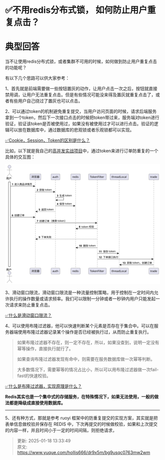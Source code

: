 # ✅不用redis分布式锁， 如何防止用户重复点击？

# 典型回答


当不让使用redis分布式锁，或者集群不可用的时候，如何做到防止用户重复点击的功能呢？



有以下几个思路可以供大家参考：



1、首先就是前端需要做一些按钮置灰的动作，让用户点击一次之后，按钮就直接禁用调，让用户无法重复点击。但是有些情况可能没来得及置灰就重复点击了，或者有些用户自己绕过了置灰也可以点击。



2、可以通过token的机制避免重复提交，当用户访问页面的时候，请求后端服务拿到一个token，然后下一次接口点击的时候把token带过来，服务端对token进行验证，验证该token是否被使用过，如果没有被使用过才可以进行点击。验证的逻辑可以放在数据库中，通过数据库的悲观锁或者乐观锁都可以实现。



[✅Cookie，Session，Token的区别是什么？](https://www.yuque.com/hollis666/dr9x5m/chxc9y)



比如，以下就是我自己的[高并发实战项目](http://nfturbo.wiki/nfturbo/)中，通过token来进行订单防重复的一个具体的交互图：

![af4611b18cd246a9f169355fa74f22ee.svg](./img/qLZ2AGVY3K5N605s/af4611b18cd246a9f169355fa74f22ee-507284.svg)



3、滑动窗口限流，滑动窗口限流是一种流量控制策略，用于控制在一定时间内允许执行的操作数量或请求频率。我们可以限制一分钟或者一秒钟内用户只能发起一次请求来防止重复点击。



[✅什么是滑动窗口限流？](https://www.yuque.com/hollis666/dr9x5m/hvuigwzxls4qd3sy)



4、可以使用布隆过滤器，他可以快速判断某个元素是否存在于集合中。可以在服务器端使用布隆过滤器记录某个操作是否已经被执行过，从而防止重复执行。



> 如果布隆过滤器不存在，则一定不存在，所以，如果没查到，说明一定没有幂等操作，直接执行就行了。
>
> 如果查询布隆过滤器发现有命中，则需要在服务数据库做一次幂等判断。
>
> 大多数情况下，需要幂等的情况占比小，所以可以用布隆过滤器做一次fail-fast的快速校验。
>



[✅什么是布隆过滤器，实现原理是什么？](https://www.yuque.com/hollis666/dr9x5m/gp9ymie1n39uavah)



**Redis其实也是一个集中式的存储服务，在特殊情况下，如果无法使用，一般的做法都是降级成直接使用数据库。**

****

5、还有种方式，那就是参考 ruoyi 框架中的防重复提交的实现方案，其实就是把表单信息做校验并保存在 REDIS 中，下次再提交的时候做校验，如果和上次提交的内容一样，并且时间小于一定的时间间隔，则拒绝请求，



> 更新: 2025-01-18 13:33:49  
> 原文: <https://www.yuque.com/hollis666/dr9x5m/bg9usqc0763mw2wm>